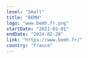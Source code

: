 ```yaml
---
level: "Small"
title: "BEMH"
logo: "www.bemh.fr.png"
startDate: "2021-01-01"
endDate: "2024-02-28"
link: "https://www.bemh.fr/"
country: "France"
---
```

